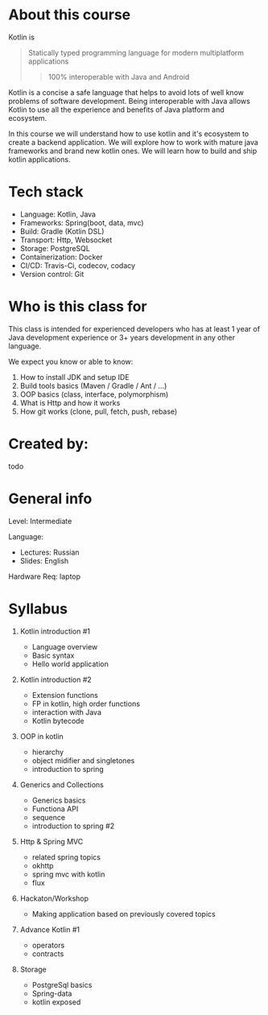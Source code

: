 # About this course
Kotlin is 
> Statically typed programming language
for modern multiplatform applications
>> 100% interoperable with Java and Android

Kotlin is a concise a safe language that helps to avoid lots of well know problems of software development.
Being interoperable with Java allows Kotlin to use all the experience and benefits of Java platform and ecosystem. 

In this course we will understand how to use kotlin and it's ecosystem to create a backend application.
We will explore how to work with mature java frameworks and brand new kotlin ones. 
We will learn how to build and ship kotlin applications.

# Tech stack
- Language: Kotlin, Java
- Frameworks: Spring(boot, data, mvc)
- Build: Gradle (Kotlin DSL)
- Transport: Http, Websocket
- Storage: PostgreSQL
- Containerization: Docker
- CI/CD: Travis-Ci, codecov, codacy
- Version control: Git

# Who is this class for
This class is intended for experienced developers who has at least 1 year of Java development experience or 3+ years development in any other language.

We expect you know or able to know:
1. How to install JDK and setup IDE
1. Build tools basics (Maven / Gradle / Ant / ...)
1. OOP basics (class, interface, polymorphism)
1. What is Http and how it works
1. How git works (clone, pull, fetch, push, rebase)

# Created by:
todo

# General info

Level: Intermediate

Language:
- Lectures: Russian
- Slides: English

Hardware Req: laptop

# Syllabus
1. Kotlin introduction #1
    - Language overview
    - Basic syntax
    - Hello world application
  
1. Kotlin introduction #2
    - Extension functions
    - FP in kotlin, high order functions
    - interaction with Java
    - Kotlin bytecode
    
1. OOP in kotlin
    - hierarchy
    - object midifier and singletones
    - introduction to spring
    
1. Generics and Collections
    - Generics basics
    - Functiona API
    - sequence
    - introduction to spring #2
    
1. Http & Spring MVC
    - related spring topics
    - okhttp
    - spring mvc with kotlin
    - flux
    
1. Hackaton/Workshop
    - Making application based on previously covered topics
    
1. Advance Kotlin #1
    - operators
    - contracts
    
1. Storage
    - PostgreSql basics
    - Spring-data
    - kotlin exposed

